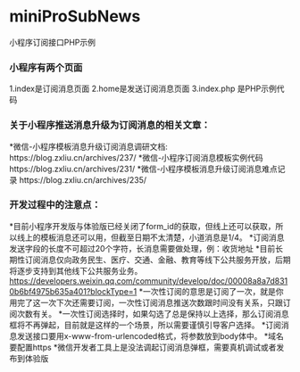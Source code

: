 # miniProSubNews
小程序订阅接口PHP示例

<h3>小程序有两个页面</h3>
  1.index是订阅消息页面
  2.home是发送订阅消息页面
  3.index.php 是PHP示例代码


<h3>关于小程序推送消息升级为订阅消息的相关文章：</h3>
  *微信-小程序模板消息升级订阅消息调研文档: https://blog.zxliu.cn/archives/237/
  *微信-小程序订阅消息模板实例代码   https://blog.zxliu.cn/archives/231/
  *微信-小程序模板消息升级订阅消息难点记录 https://blog.zxliu.cn/archives/235/



<h3>开发过程中的注意点：</h3>

  *目前小程序开发版与体验版已经关闭了form_id的获取，但线上还可以获取，所以线上的模板消息还可以用，但截至日期不太清楚，小道消息是1/4。
  *订阅消息发送字段的长度不可超过20个字符，长消息需要做处理，例：收货地址
  *目前长期性订阅消息仅向政务民生、医疗、交通、金融、教育等线下公共服务开放，后期将逐步支持到其他线下公共服务业务。
  https://developers.weixin.qq.com/community/develop/doc/00008a8a7d8310b6bf4975b635a401?blockType=1
  *一次性订阅的意思是订阅了一次，就是你用完了这一次下次还需要订阅，一次性订阅消息推送次数跟时间没有关系，只跟订阅次数有关。
  *一次性订阅选择时，如果勾选了总是保持以上选择，那么订阅消息框将不再弹起，目前就是这样的一个场景，所以需要谨慎引导客户选择。
  *订阅消息发送接口要用x-www-from-urlencoded格式，将参数放到body体中。
  *域名要配置https
  *微信开发者工具上是没法调起订阅消息弹框，需要真机调试或者发布到体验版
 
